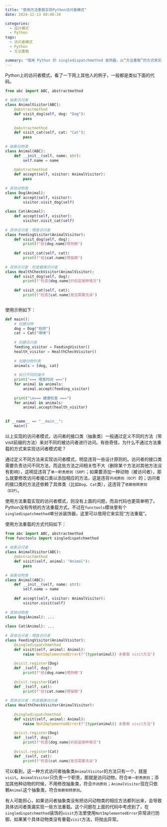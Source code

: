 ```yaml
---
title: "使用方法重载实现Python访问者模式"
date: 2024-12-13 08:48:34

categories:
  - 设计模式
  - Python
tags:
  - 访问者模式
  - Python
  - 方法重载

summary: "借用 Python 的 singledispatchmethod 装饰器，以“方法重载”的方式来实现设计模式中的访问者模式"
---
```


Python上的访问者模式，看了一下网上其他人的例子，一般都是类似下面的代码。

```python
from abc import ABC, abstractmethod  
  
# 抽象访问者  
class AnimalVisitor(ABC):  
    @abstractmethod  
    def visit_dog(self, dog: "Dog"):  
        pass  
  
    @abstractmethod  
    def visit_cat(self, cat: "Cat"):  
        pass  
  
# 抽象动物类  
class Animal(ABC):  
    def __init__(self, name: str):  
        self.name = name  
  
    @abstractmethod  
    def accept(self, visitor: AnimalVisitor):  
        pass  
  
# 具体动物类  
class Dog(Animal):  
    def accept(self, visitor):  
        visitor.visit_dog(self)  
  
class Cat(Animal):  
    def accept(self, visitor):  
        visitor.visit_cat(self)  
  
# 具体访问者：喂食访问者  
class FeedingVisitor(AnimalVisitor):  
    def visit_dog(self, dog):  
        print(f"给{dog.name}喂狗粮")  
  
    def visit_cat(self, cat):  
        print(f"给{cat.name}喂猫粮")  
  
# 具体访问者：检查健康访问者  
class HealthCheckVisitor(AnimalVisitor):  
    def visit_dog(self, dog):  
        print(f"检查{dog.name}的疫苗接种情况")  
  
    def visit_cat(self, cat):  
        print(f"检查{cat.name}是否需要洗澡")
  
```

使用示例如下：
```python
def main():  
    # 创建动物  
    dog = Dog("旺财")  
    cat = Cat("咪咪")  
  
    # 创建访问者  
    feeding_visitor = FeedingVisitor()  
    health_visitor = HealthCheckVisitor()  
  
    # 创建动物列表  
    animals = [dog, cat]  
  
    # 执行不同的操作  
    print("=== 喂食时间 ===")  
    for animal in animals:  
        animal.accept(feeding_visitor)  
  
    print("\n=== 健康检查 ===")  
    for animal in animals:  
        animal.accept(health_visitor)
  
  
if __name__ == "__main__":  
    main()
```

以上实现的访问者模式，访问者的接口类（抽象类）一般通过定义不同的方法（带visit前缀的方法）来对不同的被访问者进行访问。有些奇怪，为什么不通过方法重载的方式来实现访问者模式呢？

通过定义不同方法来实现访问者模式，明显违背一些设计原则的。访问者的接口类需要负责访问不同方法，而这些方法之间相关性不大（删除某个方法对其他方法没有影响），这明显违背了`单一职责原则（SRP）`；如果要添加一种动物（被访问者），那么就要修改访问者接口类以添加相应的方法，这是违背`开闭原则（OCP）`的；访问者的接口类的方法还依赖了具体类（比如`Dog`、`Cat`类），这违背了`依赖倒转原则（DIP）`。

使用方法重载实现的访问者模式，则没有上面的问题，而且代码也更简单明了。Python没有传统的方法重载方式，不过在`functools`模块里有个`singledispatchmethod`单分派装饰器，这里可以借用它来实现“方法重载”。

使用方法重载的方式代码如下：

```python
from abc import ABC, abstractmethod  
from functools import singledispatchmethod  
  
# 抽象访问者  
class AnimalVisitor(ABC):  
    @abstractmethod  
    def visit(self, animal: "Animal"):  
        pass  
  
# 抽象动物类  
class Animal(ABC):  
    def __init__(self, name: str):  
        self.name = name  
  
    def accept(self, visitor: AnimalVisitor):  
        visitor.visit(self)  
  
# 具体动物类  
class Dog(Animal): ...  
  
class Cat(Animal): ...  
  
# 具体访问者：喂食访问者  
class FeedingVisitor(AnimalVisitor):  
    @singledispatchmethod  
    def visit(self, animal: Animal):  
        raise NotImplementedError(f"{type(animal)} 未重载 visit方法")  
  
    @visit.register(Dog)  
    def _(self, dog):  
        print(f"给{dog.name}喂狗粮")  
  
    @visit.register(Cat)  
    def _(self, cat):  
        print(f"给{cat.name}喂猫粮")  
  
# 具体访问者：检查健康访问者  
class HealthCheckVisitor(AnimalVisitor):  
  
    @singledispatchmethod  
    def visit(self, animal: Animal):  
        raise NotImplementedError(f"{type(animal)} 未重载 visit方法")  
  
    @visit.register(Dog)  
    def _(self, dog):  
        print(f"检查{dog.name}的疫苗接种情况")  
  
    @visit.register(Cat)  
    def _(self, cat):  
        print(f"检查{cat.name}是否需要洗澡")
```

可以看到，这一种方式访问者抽象类`AnimalVisitor`的方法只有一个，就是`visit`。`AnimalVisitor`只负责一个职责，那就是访问动物，符合`单一职责原则`；添加其他种动物的时候，不用修改抽象类，符合`开闭原则`；`AnimalVisitor`现在只依赖`Animal`这个抽象类，符合`依赖倒转原则`。

有人可能担心，如果访问者抽象类没有把访问动物类的相应方法都列出来，会导致具体访问者类漏实现一些方法重载。这个问题在上面的代码中考虑到了，在`singledispatchmethod`装饰的`visit`方法里使用`NotImplementedError`异常进行防御，如果某个具体动物类没有重载`visit`方法，将抛出异常。